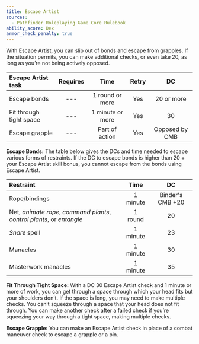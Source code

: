 ```yaml
---
title: Escape Artist
sources:
  - Pathfinder Roleplaying Game Core Rulebook
ability_score: Dex
armor_check_penalty: true
---
```


With Escape Artist, you can slip out of bonds and escape from grapples. If the situation permits, you can make additional checks, or even take 20, as long as you’re not being actively opposed.

| Escape Artist task      | Requires |       Time       | Retry |       DC       |
|:------------------------|:--------:|:----------------:|:-----:|:--------------:|
| Escape bonds            |   ---    | 1 round or more  |  Yes  |   20 or more   |
| Fit through tight space |   ---    | 1 minute or more |  Yes  |       30       |
| Escape grapple          |   ---    |  Part of action  |  Yes  | Opposed by CMB |

**Escape Bonds:** The table below gives the DCs and time needed to escape various forms of restraints. If the DC to escape bonds is higher than 20 + your Escape Artist skill bonus, you cannot escape from the bonds using Escape Artist.

| Restraint                                                              |   Time   |        DC        |
|:-----------------------------------------------------------------------|:--------:|:----------------:|
| Rope/bindings                                                          | 1 minute | Binder's CMB +20 |
| Net, *animate rope*, *command plants*, *control plants*, or *entangle* | 1 round  |        20        |
| *Snare* spell                                                          | 1 minute |        23        |
| Manacles                                                               | 1 minute |        30        |
| Masterwork manacles                                                    | 1 minute |        35        |

**Fit Through Tight Space:** With a DC 30 Escape Artist check and 1 minute or more of work, you can get through a space through which your head fits but your shoulders don’t. If the space is long, you may need to make multiple checks. You can’t squeeze through a space that your head does not fit through. You can make another check after a failed check if you’re squeezing your way through a tight space, making multiple checks.

**Escape Grapple:** You can make an Escape Artist check in place of a combat maneuver check to escape a grapple or a pin.
